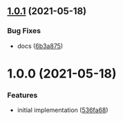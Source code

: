 ## [1.0.1](https://github.com/seleb/draw-1-bit/compare/v1.0.0...v1.0.1) (2021-05-18)


### Bug Fixes

* docs ([6b3a875](https://github.com/seleb/draw-1-bit/commit/6b3a875fae92a375eea824c40b3a464daff9d0bb))

# 1.0.0 (2021-05-18)


### Features

* initial implementation ([536fa68](https://github.com/seleb/draw-1-bit/commit/536fa685fd7e5b6bd10f1cbe58d4742ea53f46f4))
